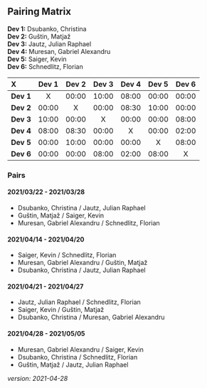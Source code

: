 ## Pairing Matrix


**Dev 1:** Dsubanko, Christina\
**Dev 2:** Guštin, Matjaž\
**Dev 3:** Jautz, Julian Raphael\
**Dev 4:** Muresan, Gabriel Alexandru\
**Dev 5:** Saiger, Kevin\
**Dev 6:** Schnedlitz, Florian

| X           | Dev 1       | Dev 2       | Dev 3       | Dev 4   	  | Dev 5       | Dev 6       |
| :---        |    :----:   |    :----:   |    :----:   |    :----:   |    :----:   |    :----:   |
| **Dev 1**   | X           | 00:00       | 10:00       | 08:00       | 00:00       | 00:00       |
| **Dev 2**   | 00:00       | X           | 00:00       | 08:30       | 10:00       | 00:00       |
| **Dev 3**   | 10:00       | 00:00       | X           | 00:00       | 00:00       | 08:00       |
| **Dev 4**   | 08:00       | 08:30       | 00:00       | X           | 00:00       | 02:00       |
| **Dev 5**   | 00:00       | 10:00       | 00:00       | 00:00       | X           | 08:00       |
| **Dev 6**   | 00:00       | 00:00       | 08:00       | 02:00       | 08:00       | X           |


### Pairs

#### 2021/03/22 - 2021/03/28
- Dsubanko, Christina / Jautz, Julian Raphael
- Guštin, Matjaž / Saiger, Kevin
- Muresan, Gabriel Alexandru / Schnedlitz, Florian

#### 2021/04/14 - 2021/04/20
- Saiger, Kevin / Schnedlitz, Florian
- Muresan, Gabriel Alexandru / Guštin, Matjaž
- Dsubanko, Christina / Jautz, Julian Raphael

#### 2021/04/21 - 2021/04/27

- Jautz, Julian Raphael / Schnedlitz, Florian
- Saiger, Kevin / Guštin, Matjaž
- Dsubanko, Christina / Muresan, Gabriel Alexandru

#### 2021/04/28 - 2021/05/05

- Muresan, Gabriel Alexandru / Saiger, Kevin
- Dsubanko, Christina / Schnedlitz, Florian
- Guštin, Matjaž / Jautz, Julian Raphael


*version: 2021-04-28*
